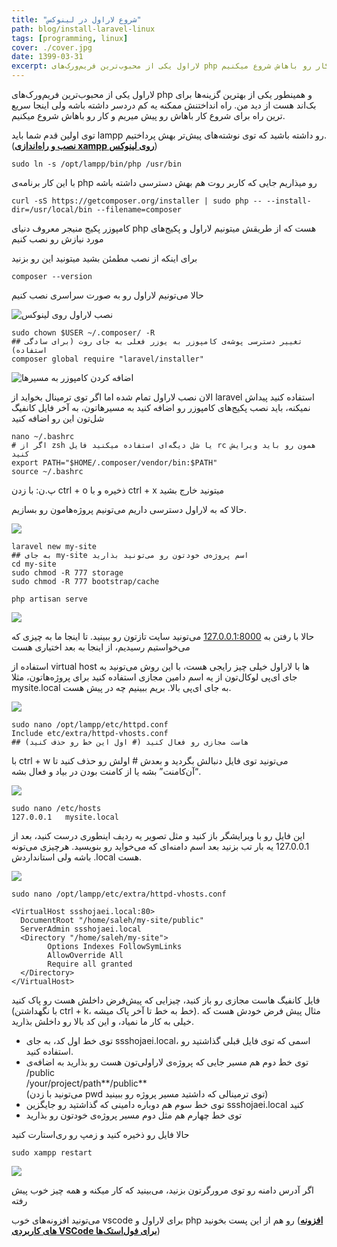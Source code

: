 ```yaml
---
title: "شروع لاراول در لینوکس"
path: blog/install-laravel-linux
tags: [programming, linux]
cover: ./cover.jpg
date: 1399-03-31
excerpt: لاراول یکی از محبوب‌ترین فریم‌ورک‌های php و همینطور یکی از بهترین گزینه‌ها برای بک‌اند هست از دید من. راه انداختنش ممکنه یه کم دردسر داشته باشه ولی اینجا سریع ترین راه برای شروع کار باهاش رو پیش میریم و کار رو باهاش شروع میکنیم.  
---
```


لاراول یکی از محبوب‌ترین فریم‌ورک‌های php و همینطور یکی از بهترین گزینه‌ها برای بک‌اند هست از دید من. راه انداختنش ممکنه یه کم دردسر داشته باشه ولی اینجا سریع ترین راه برای شروع کار باهاش رو پیش میریم و کار رو باهاش شروع میکنیم.


توی اولین قدم شما باید lampp رو داشته باشید که توی نوشته‌های پیش‌تر بهش پرداختیم. ([**نصب و راه‌اندازی xampp روی لینوکس**](/blog/install-config-lampp))

    sudo ln -s /opt/lampp/bin/php /usr/bin

با این کار برنامه‌ی php رو میذاریم جایی که کاربر روت هم بهش دسترسی داشته باشه

    curl -sS https://getcomposer.org/installer | sudo php -- --install-dir=/usr/local/bin --filename=composer

کامپوزر پکیج منیجر معروف دنیای php هست که از طریقش میتونیم لاراول و پکیج‌های مورد نیازش رو نصب کنیم

برای اینکه از نصب مطمئن بشید میتونید این رو بزنید

    composer --version

حالا می‌تونیم لاراول رو به صورت سراسری نصب کنیم

![نصب لاراول روی لینوکس](./01.jpg)

    sudo chown $USER ~/.composer/ -R
    ## تغییر دسترسی پوشه‌ی کامپوزر به یوزر فعلی به جای روت (برای سادگی استفاده)
    composer global require "laravel/installer"

![اضافه کردن کامپوزر به مسیرها](./02.jpg)

الان نصب لاراول تمام شده اما اگر توی ترمینال بخواید از laravel استفاده کنید پیداش نمیکنه، باید نصب پکیج‌های کامپوزر رو اضافه کنید به مسیرهاتون، به آخر فایل کانفیگ شل‌تون این رو اضافه کنید

    nano ~/.bashrc
    # اگر از zsh یا شل دیگه‌ای استفاده میکنید فایل rc همون رو باید ویرایش کنید
    export PATH="$HOME/.composer/vendor/bin:$PATH"
    source ~/.bashrc

پ.ن: با زدن ctrl + o ذخیره و با ctrl + x میتونید خارج بشید

حالا که به لاراول دسترسی داریم می‌تونیم پروژه‌هامون رو بسازیم.

![](./03.jpg)

    laravel new my-site
    ## به جای my-site اسم پروژه‌ی خودتون رو می‌تونید بذارید
    cd my-site
    sudo chmod -R 777 storage
    sudo chmod -R 777 bootstrap/cache
    
    php artisan serve

![](./04.png)

حالا با رفتن به [127.0.0.1:8000](http://127.0.0.1:8000) می‌تونید سایت تازتون رو ببینید. تا اینجا ما به چیزی که می‌خواستیم رسیدیم، از اینجا به بعد اختیاری هست

استفاده از virtual host ها با لاراول خیلی چیز رایجی هست، با این روش می‌تونید به جای ای‌پی لوکال‌تون از یه اسم دامین مجازی استفاده کنید برای پروژه‌هاتون، مثلا mysite.local به جای ای‌پی بالا. بریم ببینیم چه در پیش هست.

![](./05.jpg)

    sudo nano /opt/lampp/etc/httpd.conf
    Include etc/extra/httpd-vhosts.conf
    ## هاست مجازی رو فعال کنید (# اول این خط رو حذف کنید)

با ctrl + w می‌تونید توی فایل دنبالش بگردید و بعدش # اولش رو حذف کنید تا “آن‌کامنت” بشه یا از کامنت بودن در بیاد و فعال بشه.

![](./06.jpg)

    sudo nano /etc/hosts
    127.0.0.1   mysite.local

این فایل رو با ویرایشگر باز کنید و مثل تصویر یه ردیف اینطوری درست کنید، بعد از 127.0.0.1 یه بار تب بزنید بعد اسم دامنه‌ای که می‌خواید رو بنویسید. هرچیزی می‌تونه باشه ولی استانداردش .local هست.

![](./07.jpg)

    sudo nano /opt/lampp/etc/extra/httpd-vhosts.conf
    
    <VirtualHost ssshojaei.local:80>
      DocumentRoot "/home/saleh/my-site/public"
      ServerAdmin ssshojaei.local
      <Directory "/home/saleh/my-site">
            Options Indexes FollowSymLinks
            AllowOverride All
            Require all granted
      </Directory>
    </VirtualHost>

فایل کانفیگ هاست مجازی رو باز کنید، چیزایی که پیش‌فرض داخلش هست رو پاک کنید (با نگهداشتن ctrl + k، خط به خط تا آخر پاک میشه). مثال پیش فرض خودش هست که خیلی به کار ما نمیاد، و این کد بالا رو داخلش بذارید.

*   توی خط اول کد، به جای ssshojaei.local، اسمی که توی فایل قبلی گذاشتید رو استفاده کنید.
*   توی خط دوم هم مسیر جایی که پروژه‌ی لاراولی‌تون هست رو بذارید به اضافه‌ی /public  
    /your/project/path**/public**  
    (می‌تونید با زدن pwd توی ترمینالی که داشتید مسیر پروژه رو ببینید)
*   توی خط سوم هم دوباره دامینی که گذاشتید رو جایگزین ssshojaei.local کنید
*   توی خط چهارم هم مثل دوم مسیر پروژه‌ی خودتون رو بذارید

حالا فایل رو ذخیره کنید و زمپ رو ری‌استارت کنید

    sudo xampp restart

![](./08.png)

اگر آدرس دامنه رو توی مرورگرتون بزنید، می‌بینید که کار میکنه و همه چیز خوب پیش رفته

می‌تونید افزونه‌های خوب vscode برای لاراول و php رو هم از این پست بخونید ([**افزونه های کاربردی VSCode برای فول‌استک‌ها**](/post/vscode-extensions))